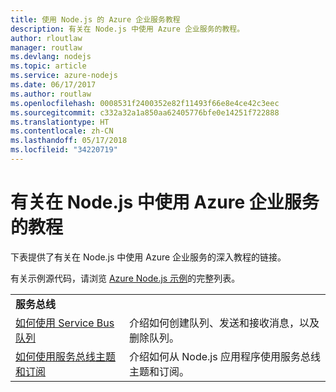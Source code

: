 ```yaml
---
title: 使用 Node.js 的 Azure 企业服务教程
description: 有关在 Node.js 中使用 Azure 企业服务的教程。
author: rloutlaw
manager: routlaw
ms.devlang: nodejs
ms.topic: article
ms.service: azure-nodejs
ms.date: 06/17/2017
ms.author: routlaw
ms.openlocfilehash: 0008531f2400352e82f11493f66e8e4ce42c3eec
ms.sourcegitcommit: c332a32a1a850aa62405776bfe0e14251f722888
ms.translationtype: HT
ms.contentlocale: zh-CN
ms.lasthandoff: 05/17/2018
ms.locfileid: "34220719"
---
```

# <a name="tutorials-for-using-azure-enterprise-services-with-nodejs"></a>有关在 Node.js 中使用 Azure 企业服务的教程

下表提供了有关在 Node.js 中使用 Azure 企业服务的深入教程的链接。

有关示例源代码，请浏览 [Azure Node.js 示例](https://azure.microsoft.com/resources/samples/?term=nodejs)的完整列表。

| | |
|---|---|
| **服务总线** ||
| [如何使用 Service Bus 队列](http://docs.microsoft.com/azure/service-bus-messaging/service-bus-nodejs-how-to-use-queues?toc=/azure/node/toc.json&bc=/azure/node/toc.json) | 介绍如何创建队列、发送和接收消息，以及删除队列。 |
| [如何使用服务总线主题和订阅](http://docs.microsoft.com/azure/service-bus-messaging/service-bus-nodejs-how-to-use-topics-subscriptions?toc=/azure/node/toc.json&bc=/azure/node/toc.json) | 介绍如何从 Node.js 应用程序使用服务总线主题和订阅。 |
